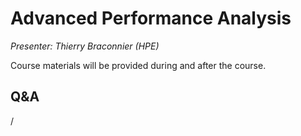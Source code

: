 # Advanced Performance Analysis

*Presenter: Thierry Braconnier (HPE)*

Course materials will be provided during and after the course.

<!--
Temporary location of materials (for the lifetime of the training project):

-   Slides: `/project/project_465001726/Slides/HPE/10_advanced_performance_analysis_merged.pdf`
-->

<!--
Archived materials on LUMI:

-   Slides: `/appl/local/training/2p3day-20250303/files/LUMI-2p3day-20250303-403-Advanced_Performance_Analysis.pdf`

-   Recording: `/appl/local/training/2p3day-20250303/recordings/403-Advanced_Performance_Analysis.mp4`

These materials can only be distributed to actual users of LUMI (active user account).
-->


## Q&A

/
